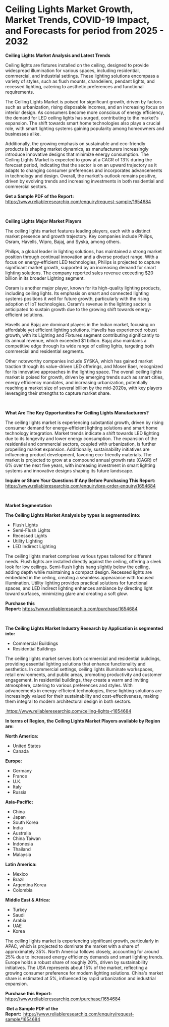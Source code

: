<p><h1>Ceiling Lights Market Growth, Market Trends, COVID-19 Impact, and Forecasts for period from 2025 - 2032</h1></p><p><strong>Ceiling Lights Market Analysis and Latest Trends</strong></p>
<p><p>Ceiling lights are fixtures installed on the ceiling, designed to provide widespread illumination for various spaces, including residential, commercial, and industrial settings. These lighting solutions encompass a variety of styles, such as flush mounts, chandeliers, pendant lights, and recessed lighting, catering to aesthetic preferences and functional requirements.</p><p>The Ceiling Lights Market is poised for significant growth, driven by factors such as urbanization, rising disposable incomes, and an increasing focus on interior design. As consumers become more conscious of energy efficiency, the demand for LED ceiling lights has surged, contributing to the market's expansion. The shift towards smart home technologies also plays a crucial role, with smart lighting systems gaining popularity among homeowners and businesses alike.</p><p>Additionally, the growing emphasis on sustainable and eco-friendly products is shaping market dynamics, as manufacturers increasingly introduce innovative designs that minimize energy consumption. The Ceiling Lights Market is expected to grow at a CAGR of 13% during the forecast period, indicating that the sector is on an upward trajectory as it adapts to changing consumer preferences and incorporates advancements in technology and design. Overall, the market's outlook remains positive, driven by evolving trends and increasing investments in both residential and commercial sectors.</p></p>
<p><strong>Get a Sample PDF of the Report:&nbsp;</strong> <a href="https://www.reliableresearchiq.com/enquiry/request-sample/1654684?utm_campaign=2805&utm_medium=2&utm_source=Github&utm_content=ia&utm_term=16042025&utm_id=ceiling-lights">https://www.reliableresearchiq.com/enquiry/request-sample/1654684</a></p>
<p>&nbsp;</p>
<p><strong>Ceiling Lights Major Market Players</strong></p>
<p><p>The ceiling lights market features leading players, each with a distinct market presence and growth trajectory. Key companies include Philips, Osram, Havells, Wipro, Bajaj, and Syska, among others.</p><p>Philips, a global leader in lighting solutions, has maintained a strong market position through continual innovation and a diverse product range. With a focus on energy-efficient LED technologies, Philips is projected to capture significant market growth, supported by an increasing demand for smart lighting solutions. The company reported sales revenue exceeding $20 billion in its broader Lighting segment.</p><p>Osram is another major player, known for its high-quality lighting products, including ceiling lights. Its emphasis on smart and connected lighting systems positions it well for future growth, particularly with the rising adoption of IoT technologies. Osram's revenue in the lighting sector is anticipated to sustain growth due to the growing shift towards energy-efficient solutions.</p><p>Havells and Bajaj are dominant players in the Indian market, focusing on affordable yet efficient lighting solutions. Havells has experienced robust growth, with its Lighting and Fixtures segment contributing significantly to its annual revenue, which exceeded $1 billion. Bajaj also maintains a competitive edge through its wide range of ceiling lights, targeting both commercial and residential segments.</p><p>Other noteworthy companies include SYSKA, which has gained market traction through its value-driven LED offerings, and Moser Baer, recognized for its innovative approaches in the lighting space. The overall ceiling lights market is poised for growth, driven by emerging trends such as smart cities, energy efficiency mandates, and increasing urbanization, potentially reaching a market size of several billion by the mid-2020s, with key players leveraging their strengths to capture market share.</p></p>
<p>&nbsp;</p>
<p><strong>What Are The Key Opportunities For Ceiling Lights Manufacturers?</strong></p>
<p><p>The ceiling lights market is experiencing substantial growth, driven by rising consumer demand for energy-efficient lighting solutions and smart home technology integration. Market trends indicate a shift towards LED lighting due to its longevity and lower energy consumption. The expansion of the residential and commercial sectors, coupled with urbanization, is further propelling market expansion. Additionally, sustainability initiatives are influencing product development, favoring eco-friendly materials. The market is projected to grow at a compound annual growth rate (CAGR) of 6% over the next five years, with increasing investment in smart lighting systems and innovative designs shaping its future landscape.</p></p>
<p><strong>Inquire or Share Your Questions If Any Before Purchasing This Report:</strong> <a href="https://www.reliableresearchiq.com/enquiry/pre-order-enquiry/1654684?utm_campaign=2805&utm_medium=2&utm_source=Github&utm_content=ia&utm_term=16042025&utm_id=ceiling-lights">https://www.reliableresearchiq.com/enquiry/pre-order-enquiry/1654684</a></p>
<p>&nbsp;</p>
<p><strong>Market Segmentation</strong></p>
<p><strong>The Ceiling Lights Market Analysis by types is segmented into:</strong></p>
<p><ul><li>Flush Lights</li><li>Semi-Flush Lights</li><li>Recessed Lights</li><li>Utility Lighting</li><li>LED Indirect Lighting</li></ul></p>
<p><p>The ceiling lights market comprises various types tailored for different needs. Flush lights are installed directly against the ceiling, offering a sleek look for low ceilings. Semi-flush lights hang slightly below the ceiling, adding depth while maintaining a compact design. Recessed lights are embedded in the ceiling, creating a seamless appearance with focused illumination. Utility lighting provides practical solutions for functional spaces, and LED indirect lighting enhances ambiance by directing light toward surfaces, minimizing glare and creating a soft glow.</p></p>
<p><strong>Purchase this Report:&nbsp;</strong><a href="https://www.reliableresearchiq.com/purchase/1654684?utm_campaign=2805&utm_medium=2&utm_source=Github&utm_content=ia&utm_term=16042025&utm_id=ceiling-lights">https://www.reliableresearchiq.com/purchase/1654684</a></p>
<p>&nbsp;</p>
<p><strong>The Ceiling Lights Market Industry Research by Application is segmented into:</strong></p>
<p><ul><li>Commercial Buildings</li><li>Residential Buildings</li></ul></p>
<p><p>The ceiling lights market serves both commercial and residential buildings, providing essential lighting solutions that enhance functionality and aesthetics. In commercial settings, ceiling lights illuminate workspaces, retail environments, and public areas, promoting productivity and customer engagement. In residential buildings, they create a warm and inviting atmosphere, catering to various preferences and styles. With advancements in energy-efficient technologies, these lighting solutions are increasingly valued for their sustainability and cost-effectiveness, making them integral to modern architectural design in both sectors.</p></p>
<p><a href="https://www.reliableresearchiq.com/ceiling-lights-r1654684?utm_campaign=2805&utm_medium=2&utm_source=Github&utm_content=ia&utm_term=16042025&utm_id=ceiling-lights">&nbsp;https://www.reliableresearchiq.com/ceiling-lights-r1654684</a></p>
<p><strong>In terms of Region, the Ceiling Lights Market Players available by Region are:</strong></p>
<p>
    <p> <strong> North America: </strong>
        <ul>
            <li>United States</li>
            <li>Canada</li>
        </ul>
        </p> 
    <p> <strong> Europe: </strong>
        <ul>
            <li>Germany</li>
            <li>France</li>
            <li>U.K.</li>
            <li>Italy</li>
            <li>Russia</li>
        </ul>
        </p> 
    <p> <strong> Asia-Pacific: </strong>
        <ul>
            <li>China</li>
            <li>Japan</li>
            <li>South Korea</li>
            <li>India</li>
            <li>Australia</li>
            <li>China Taiwan</li>
            <li>Indonesia</li>
            <li>Thailand</li>
            <li>Malaysia</li>
        </ul>
        </p> 
    <p> <strong> Latin America: </strong>
        <ul>
            <li>Mexico</li>
            <li>Brazil</li>
            <li>Argentina Korea</li>
            <li>Colombia</li>
        </ul>
        </p> 
    <p> <strong> Middle East & Africa: </strong>
        <ul>
            <li>Turkey</li>
            <li>Saudi</li>
            <li>Arabia</li>
            <li>UAE</li>
            <li>Korea</li>
        </ul>
    </p>
    </p>
<p><p>The ceiling lights market is experiencing significant growth, particularly in APAC, which is projected to dominate the market with a share of approximately 35%. North America follows closely, accounting for around 25% due to increased energy efficiency demands and smart lighting trends. Europe holds a robust share of roughly 20%, driven by sustainability initiatives. The USA represents about 15% of the market, reflecting a growing consumer preference for modern lighting solutions. China's market share is estimated at 5%, influenced by rapid urbanization and industrial expansion.</p></p>
<p><strong>Purchase this Report: </strong><a href="https://www.reliableresearchiq.com/purchase/1654684?utm_campaign=2805&utm_medium=2&utm_source=Github&utm_content=ia&utm_term=16042025&utm_id=ceiling-lights">https://www.reliableresearchiq.com/purchase/1654684</a></p>
<p>&nbsp;<strong>Get a Sample PDF of the Report:&nbsp;&nbsp;</strong><a href="https://www.reliableresearchiq.com/enquiry/request-sample/1654684?utm_campaign=2805&utm_medium=2&utm_source=Github&utm_content=ia&utm_term=16042025&utm_id=ceiling-lights">https://www.reliableresearchiq.com/enquiry/request-sample/1654684</a></p>
<p><strong></strong></p>
<p><p></p><p></p><p></p></p>